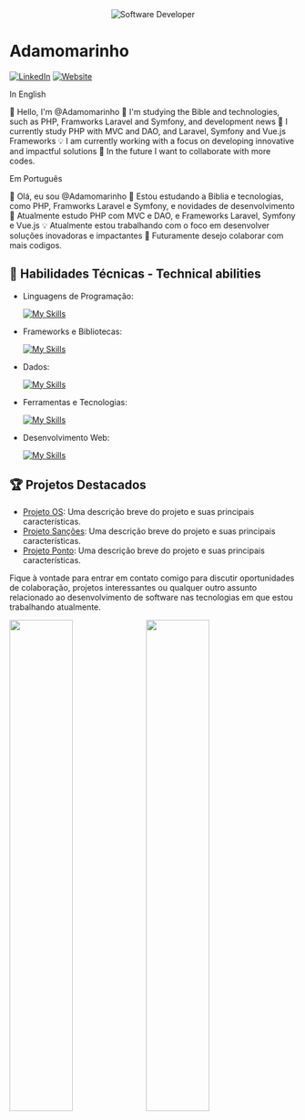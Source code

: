 <div align="center">
  <img src="https://media.istockphoto.com/id/1470350413/vector/software-developer-working-with-computers.jpg?s=612x612&w=0&k=20&c=rMDiFqhfe3PUzikjGeCuSl-x4YlXFCcnM_psO4MlOU0=" alt="Software Developer">
</div>

# Adamomarinho

[![LinkedIn](https://img.shields.io/badge/LinkedIn-[SeuPerfil]-blue?logo=linkedin)](https://www.linkedin.com/in/adamo-raposo-marinho-08290546/)
[![Website](https://img.shields.io/badge/Website-[SeuWebsite]-blue?logo=google-chrome)](https://www.teusiteonline.com.br)

In English

👋 Hello, I'm @Adamomarinho
👀 I'm studying the Bible and technologies, such as PHP, Framworks Laravel and Symfony, and development news
🌱 I currently study PHP with MVC and DAO, and Laravel, Symfony and Vue.js Frameworks
💡 I am currently working with a focus on developing innovative and impactful solutions
💞️ In the future I want to collaborate with more codes.

Em Português

👋 Olá, eu sou @Adamomarinho
👀 Estou estudando a Biblia e tecnologias, como PHP, Framworks Laravel e Symfony, e novidades de desenvolvimento
🌱 Atualmente estudo PHP com MVC e DAO, e Frameworks Laravel, Symfony e Vue.js
💡 Atualmente estou trabalhando com o foco em desenvolver soluções inovadoras e impactantes
💞️ Futuramente desejo colaborar com mais codigos. 

## 🚀 Habilidades Técnicas - Technical abilities ##

- Linguagens de Programação: 

    [![My Skills](https://skillicons.dev/icons?i=php,javascript)](https://skillicons.dev)
- Frameworks e Bibliotecas: 

    [![My Skills](https://skillicons.dev/icons?i=jquery,bootstrap,wordpress)](https://skillicons.dev)
- Dados: 

    [![My Skills](https://skillicons.dev/icons?i=mysql)](https://skillicons.dev)
- Ferramentas e Tecnologias: 

    [![My Skills](https://skillicons.dev/icons?i=linux,git,github,ps,vscode,postman,docker)](https://skillicons.dev)
- Desenvolvimento Web:

    [![My Skills](https://skillicons.dev/icons?i=html,css,sass)](https://skillicons.dev)

## 🏆 Projetos Destacados ##

- [Projeto OS](https://github.com/Adamomarinho/porfifolio/OS): Uma descrição breve do projeto e suas principais características.
- [Projeto Sanções](https://github.com/Adamomarinho/portifolio/Sancoes): Uma descrição breve do projeto e suas principais características.
- [Projeto Ponto](https://github.com/Adamomarinho/portifolio/Ponto): Uma descrição breve do projeto e suas principais características.

Fique à vontade para entrar em contato comigo para discutir oportunidades de colaboração, projetos interessantes ou qualquer outro assunto relacionado ao desenvolvimento de software nas tecnologias em que estou trabalhando atualmente.

<img align="left" width="47%" src="https://github-readme-stats.vercel.app/api?username=Adamomarinho&show_icons=true" />
<img align="left" width="47%" src="https://github-readme-stats.vercel.app/api/top-langs/?username=Adamomarinho" />

<br/>
<br/>
